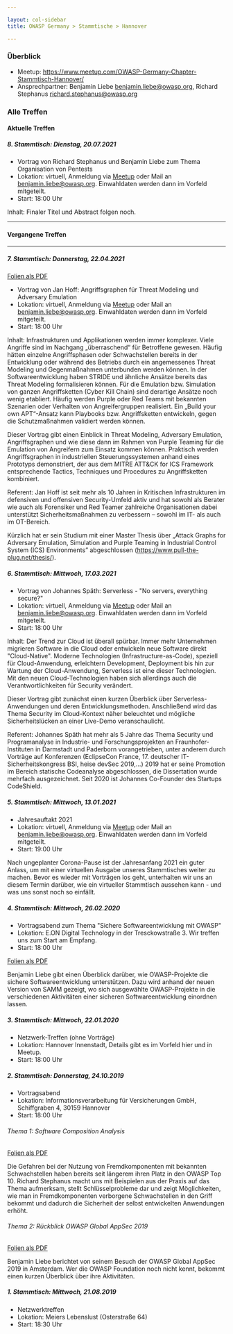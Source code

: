 ```yaml
---

layout: col-sidebar
title: OWASP Germany > Stammtische > Hannover

---
```


### Überblick

  - Meetup:
    <https://www.meetup.com/OWASP-Germany-Chapter-Stammtisch-Hannover/>
  - Ansprechpartner: Benjamin Liebe <benjamin.liebe@owasp.org>, Richard Stephanus <richard.stephanus@owasp.org>

### Alle Treffen

#### Aktuelle Treffen

##### 8\. Stammtisch: Dienstag, 20.07.2021

 - Vortrag von Richard Stephanus und Benjamin Liebe zum Thema Organisation von Pentests
 - Lokation: virtuell, Anmeldung via [Meetup](https://www.meetup.com/OWASP-Germany-Chapter-Stammtisch-Hannover/events/279085590/) oder Mail an benjamin.liebe@owasp.org. Einwahldaten werden dann im Vorfeld mitgeteilt.
 - Start: 18:00 Uhr

Inhalt:
Finaler Titel und Abstract folgen noch.

-----

#### Vergangene Treffen

-----

##### 7\. Stammtisch: Donnerstag, 22.04.2021

[Folien als PDF](https://raw.githubusercontent.com/mehgrmlhmpf/MasterThesis/main/Attackgraphs_OWASP_Stammtisch_Handout_Jan_Hoff.pdf)

  - Vortrag von Jan Hoff: Angriffsgraphen für Threat Modeling und Adversary Emulation
  - Lokation: virtuell, Anmeldung via [Meetup](https://www.meetup.com/OWASP-Germany-Chapter-Stammtisch-Hannover/events/277157298/) oder Mail an benjamin.liebe@owasp.org. Einwahldaten werden dann im Vorfeld mitgeteilt.
  - Start: 18:00 Uhr

Inhalt:
Infrastrukturen und Applikationen werden immer komplexer. Viele Angriffe sind im Nachgang „überraschend“ für Betroffene gewesen. Häufig hätten einzelne Angriffsphasen oder Schwachstellen bereits in der Entwicklung oder während des Betriebs durch ein angemessenes Threat Modeling und Gegenmaßnahmen unterbunden werden können. In der Softwareentwicklung haben STRIDE und ähnliche Ansätze bereits das Threat Modeling formalisieren können. Für die Emulation bzw. Simulation von ganzen Angriffsketten (Cyber Kill Chain) sind derartige Ansätze noch wenig etabliert. Häufig werden Purple oder Red Teams mit bekannten Szenarien oder Verhalten von Angreifergruppen realisiert. Ein „Build your own APT“-Ansatz kann Playbooks bzw. Angriffsketten entwickeln, gegen die Schutzmaßnahmen validiert werden können.

Dieser Vortrag gibt einen Einblick in Threat Modeling, Adversary Emulation, Angriffsgraphen und wie diese dann im Rahmen von Purple Teaming für die Emulation von Angreifern zum Einsatz kommen können. Praktisch werden Angriffsgraphen in industriellen Steuerungssystemen anhand eines Prototyps demonstriert, der aus dem MITRE ATT&CK for ICS Framework entsprechende Tactics, Techniques und Procedures zu Angriffsketten kombiniert.

Referent:
Jan Hoff ist seit mehr als 10 Jahren in Kritischen Infrastrukturen im defensiven und offensiven Security-Umfeld aktiv und hat sowohl als Berater wie auch als Forensiker und Red Teamer zahlreiche Organisationen dabei unterstützt Sicherheitsmaßnahmen zu verbessern – sowohl im IT- als auch im OT-Bereich.

Kürzlich hat er sein Studium mit einer Master Thesis über „Attack Graphs for Adversary Emulation, Simulation and Purple Teaming in Industrial Control System (ICS) Environments” abgeschlossen (https://www.pull-the-plug.net/thesis/).

##### 6\. Stammtisch: Mittwoch, 17.03.2021

  - Vortrag von Johannes Späth: Serverless - "No servers, everything secure?"
  - Lokation: virtuell, Anmeldung via [Meetup](https://www.meetup.com/OWASP-Germany-Chapter-Stammtisch-Hannover/events/275985501/) oder Mail an benjamin.liebe@owasp.org. Einwahldaten werden dann im Vorfeld mitgeteilt.
  - Start: 18:00 Uhr

Inhalt:
Der Trend zur Cloud ist überall spürbar. Immer mehr Unternehmen migrieren Software in die Cloud oder entwickeln neue Software direkt "Cloud-Native". Moderne Technologien (Infrastructure-as-Code), speziell für Cloud-Anwendung, erleichtern Development, Deployment bis hin zur Wartung der Cloud-Anwendung, Serverless ist eine dieser Technologien. Mit den neuen Cloud-Technologien haben sich allerdings auch die Verantwortlichkeiten für Security verändert.

Dieser Vortrag gibt zunächst einen kurzen Überblick über Serverless-Anwendungen und deren Entwicklungsmethoden. Anschließend wird das Thema Security im Cloud-Kontext näher beleuchtet und mögliche Sicherheitslücken an einer Live-Demo veranschaulicht.

Referent:
Johannes Späth hat mehr als 5 Jahre das Thema Security und Programanalyse in Industrie- und Forschungsprojekten an Fraunhofer-Instituten in Darmstadt und Paderborn vorangetrieben, unter anderem durch Vorträge auf Konferenzen (EclipseCon France, 17. deutscher IT-Sicherheitskongress BSI, heise devSec 2019,...)
2019 hat er seine Promotion im Bereich statische Codeanalyse abgeschlossen, die Dissertation wurde mehrfach ausgezeichnet. Seit 2020 ist Johannes Co-Founder des Startups CodeShield.


##### 5\. Stammtisch: Mittwoch, 13.01.2021

  - Jahresauftakt 2021
  - Lokation: virtuell, Anmeldung via [Meetup](https://www.meetup.com/OWASP-Germany-Chapter-Stammtisch-Hannover/events/275591216/) oder Mail an benjamin.liebe@owasp.org. Einwahldaten werden dann im Vorfeld mitgeteilt.
  - Start: 19:00 Uhr

Nach ungeplanter Corona-Pause ist der Jahresanfang 2021 ein guter Anlass, um mit einer virtuellen Ausgabe unseres Stammtisches weiter zu machen. Bevor es wieder mit Vorträgen los geht, unterhalten wir uns an diesem Termin darüber, wie ein virtueller Stammtisch aussehen kann - und was uns sonst noch so einfällt.

##### 4\. Stammtisch: Mittwoch, 26.02.2020

  - Vortragsabend zum Thema "Sichere Softwareentwicklung mit OWASP"
  - Lokation: E.ON Digital Technology in der Tresckowstraße 3. Wir treffen uns zum Start am Empfang.
  - Start: 18:00 Uhr

[Folien als PDF](assets/20200226_Sichere_SW-Entwicklung_mit_OWASP.pdf)

Benjamin Liebe gibt einen Überblick darüber, wie OWASP-Projekte die sichere Softwareentwicklung unterstützen. Dazu wird anhand der neuen Version von SAMM gezeigt, wo sich ausgewählte OWASP-Projekte in die verschiedenen Aktivitäten einer sicheren Softwareentwicklung einordnen lassen.

##### 3\. Stammtisch: Mittwoch, 22.01.2020

  - Netzwerk-Treffen (ohne Vorträge)
  - Lokation: Hannover Innenstadt, Details gibt es im Vorfeld hier und
    in Meetup.
  - Start: 18:00 Uhr

##### 2\. Stammtisch: Donnerstag, 24.10.2019

  - Vortragsabend
  - Lokation: Informationsverarbeitung für Versicherungen GmbH,
    Schiffgraben 4, 30159 Hannover
  - Start: 18:00 Uhr

###### Thema 1: Software Composition Analysis

[Folien als PDF](assets/20191024_Software_Composition_Analysis.pdf)

Die Gefahren bei der Nutzung von Fremdkomponenten mit bekannten
Schwachstellen haben bereits seit längerem ihren Platz in den OWASP Top
10. Richard Stephanus macht uns mit Beispielen aus der Praxis auf das
Thema aufmerksam, stellt Schlüsselprobleme dar und zeigt Möglichkeiten,
wie man in Fremdkomponenten verborgene Schwachstellen in den Griff
bekommt und dadurch die Sicherheit der selbst entwickelten Anwendungen
erhöht.

###### Thema 2: Rückblick OWASP Global AppSec 2019

[Folien als PDF](https://www.owasp.org/images/e/e5/2019-10-24_Hannover_-_OWASP_Global_AppSec_2019_v2.pdf)

Benjamin Liebe berichtet von seinem Besuch der OWASP Global AppSec 2019
in Amsterdam. Wer die OWASP Foundation noch nicht kennt, bekommt einen
kurzen Überblick über ihre Aktivitäten.

##### 1\. Stammtisch: Mittwoch, 21.08.2019

  - Netzwerktreffen
  - Lokation: Meiers Lebenslust (Osterstraße 64)
  - Start: 18:30 Uhr



